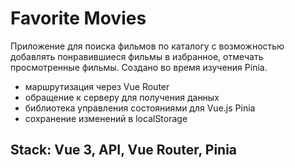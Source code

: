 # Favorite Movies

 Приложение для поиска фильмов по каталогу с возможностью добавлять понравившиеся фильмы в избранное, отмечать просмотренные фильмы.
 Создано во время изучения Pinia.
 
 -  маршрутизация через Vue Router
 -  обращение к серверу для получения данных
 -  библиотека управления состояниями для Vue.js Pinia
 -  сохранение изменений в localStorage

## Stack: Vue 3, API, Vue Router, Pinia
